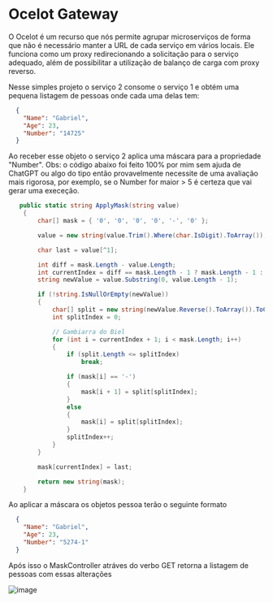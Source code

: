 # Ocelot Gateway

O Ocelot é um recurso que nós permite agrupar microserviços de forma que não é necessário manter a URL de cada serviço em vários locais. Ele funciona como um proxy redirecionando 
a solicitação para o serviço adequado, além de possibilitar a utilização de balanço de carga com proxy reverso.

Nesse simples projeto o serviço 2 consome o serviço 1 e obtém uma pequena listagem de pessoas onde cada uma delas tem:

```json
  {
    "Name": "Gabriel",
    "Age": 23,
    "Number": "14725"
  }
````

Ao receber esse objeto o serviço 2 aplica uma máscara para a propriedade "Number". Obs: o código abaixo foi feito 100% por mim sem ajuda de ChatGPT ou algo do tipo então provavelmente
necessite de uma avaliação mais rigorosa, por exemplo, se o Number for maior > 5 é certeza que vai gerar uma execeção.

```cs
   public static string ApplyMask(string value)
    {
        char[] mask = { '0', '0', '0', '0', '-', '0' };

        value = new string(value.Trim().Where(char.IsDigit).ToArray());

        char last = value[^1];

        int diff = mask.Length - value.Length;
        int currentIndex = diff == mask.Length - 1 ? mask.Length - 1 : diff - 1;
        string newValue = value.Substring(0, value.Length - 1);

        if (!string.IsNullOrEmpty(newValue))
        {
            char[] split = new string(newValue.Reverse().ToArray()).ToCharArray();
            int splitIndex = 0;

            // Gambiarra do Biel
            for (int i = currentIndex + 1; i < mask.Length; i++)
            {
                if (split.Length <= splitIndex)
                    break;

                if (mask[i] == '-')
                {
                    mask[i + 1] = split[splitIndex];
                }
                else
                {
                    mask[i] = split[splitIndex];
                }
                splitIndex++;
            }
        }

        mask[currentIndex] = last;

        return new string(mask);
    }
````

Ao aplicar a máscara os objetos pessoa terão o seguinte formato

```json
  {
    "Name": "Gabriel",
    "Age": 23, 
    "Number": "5274-1"
  }
```

Após isso o MaskController atráves do verbo GET retorna a listagem de pessoas com essas alterações

![image](https://github.com/GNobroga/OcelotGateway/assets/88632109/218d1ffe-331f-452e-9ce6-36b0bd7e18df)
